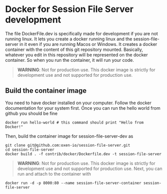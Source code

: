 # Docker for Session File Server development

The file DockerFile.dev is specifically made for development if you are not running linux.
It lets you create a docker running linux and the session-file-server in it even if you are running Macos or Windows.
It creates a docker container with the content of this git repository mounted.
Basically, whatever you edit in this repository will be represented on the docker container. So when you run the container, it will run your code.

> **WARNING**: Not for production use. This docker image is strictly for development use and not supported for production use.

## Build the container image

You need to have docker installed on your computer. Follow the docker documentation for your system first.
Once you can run the hello world from github you should be fine

```
docker run hello-world # this command should print "Hello from Docker!"
```

Then, build the container image for session-file-server-dev as

```
git clone git@github.com:oxen-io/session-file-server.git
cd session-file-server
docker build . -f contrib/docker/Dockerfile.dev -t session-file-server
```

> **WARNING**: Not for production use. This docker image is strictly for development use and not supported for production use.
Next, you can run and attach to the container with

```
docker run -d -p 8000:80 --name session-file-server-container session-file-server
```
